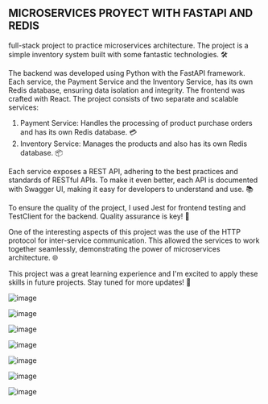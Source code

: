 ## MICROSERVICES PROYECT WITH FASTAPI AND REDIS

 full-stack project to practice microservices architecture. The project is a simple inventory system built with some fantastic technologies. 🛠️

The backend was developed using Python with the FastAPI framework. Each service, the Payment Service and the Inventory Service, has its own Redis database, ensuring data isolation and integrity. The frontend was crafted with React. The project consists of two separate and scalable services:

1. Payment Service: Handles the processing of product purchase orders and has its own Redis database. 💳
2. Inventory Service: Manages the products and also has its own Redis database. 📦

Each service exposes a REST API, adhering to the best practices and standards of RESTful APIs. To make it even better, each API is documented with Swagger UI, making it easy for developers to understand and use. 📚

To ensure the quality of the project, I used Jest for frontend testing and TestClient for the backend. Quality assurance is key! 🔑

One of the interesting aspects of this project was the use of the HTTP protocol for inter-service communication. This allowed the services to work together seamlessly, demonstrating the power of microservices architecture. 🌐

This project was a great learning experience and I'm excited to apply these skills in future projects. Stay tuned for more updates! 🚀


![image](https://github.com/diyoifa/microservices_Fastapi_and_Redis/assets/124792673/3d7469d9-c5ca-4f11-b8cb-073a0fef352d)

![image](https://github.com/diyoifa/microservices_Fastapi_and_Redis/assets/124792673/13a89105-fb8f-4caa-9d68-594afe56e6ba)

![image](https://github.com/diyoifa/microservices_Fastapi_and_Redis/assets/124792673/a8213832-63eb-4ac3-ad97-4e8f11f1e29c)

![image](https://github.com/diyoifa/microservices_Fastapi_and_Redis/assets/124792673/8ad1af1c-29ac-412e-8806-b32008153c5d)

![image](https://github.com/diyoifa/microservices_Fastapi_and_Redis/assets/124792673/c36196d1-0301-464c-9ee8-36f7b7961218)

![image](https://github.com/diyoifa/microservices_Fastapi_and_Redis/assets/124792673/7081f688-1068-49a1-a54b-efe442775a07)

![image](https://github.com/diyoifa/microservices_Fastapi_and_Redis/assets/124792673/ecbcdbd0-dfb2-483b-ae23-b68587ed8db3)








